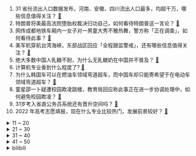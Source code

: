 1. 31 省份流出人口数据发布，河南、安徽、四川流出人口最多，均超千万，哪些信息值得关注？ [:link:](https://www.zhihu.com/question/539069964)
2. 特朗普将美最高法院堕胎权裁决归功自己，如何看待特朗普这一言论？ [:link:](https://www.zhihu.com/question/539692418)
3. 网传成都地铁车厢内一女子对一男童大秀不雅热舞，警方称「正在调查」，如何看待此事？ [:link:](https://www.zhihu.com/question/539611158)
4. 美军机穿航台湾海峡，东部战区回应「全程跟监警戒」，还有哪些信息值得关注？ [:link:](https://www.zhihu.com/question/539610661)
5. 绝大多数中国人乳糖不耐，为什么无乳糖奶在中国并不普及？ [:link:](https://www.zhihu.com/question/534390619)
6. 计算机专业香到什么程度了? [:link:](https://www.zhihu.com/question/534805943)
7. 为什么韩国车可以在燃油车领域弯道超车，而中国车却只能寄希望于在电动车领域弯道超车？ [:link:](https://www.zhihu.com/question/539543451)
8. 童星邵一卜疑遭校园欺凌跳楼，教育局回应称此事正在进一步协调处理中，如何避免校园欺凌？ [:link:](https://www.zhihu.com/question/539801096)
9. 31岁考入省直公务员系统还有晋升空间吗？ [:link:](https://www.zhihu.com/question/538440296)
10. 2022 年高考志愿填报，现在什么专业比较热门，发展前景较好？ [:link:](https://www.zhihu.com/question/537969220)
<details>
<summary>11 ~ 20</summary>

11. 为什么经济学诺贝尔奖预测不了金融危机？ [:link:](https://www.zhihu.com/question/523298037)
12. 如何评价韩剧《夏娃》？ [:link:](https://www.zhihu.com/question/535730847)
13. 6 月 26 日腾讯视频将开启《梦华录》大结局点映礼，你对大结局都有哪些期待？如何评价腾讯的做法？ [:link:](https://www.zhihu.com/question/539121686)
14. 6 月 25 日中国台湾新增本土新冠确诊病例 40293 例，死亡151例，目前台湾疫情防控如何？ [:link:](https://www.zhihu.com/question/539614033)
15. 我女生20岁，今年复读高考失利。大人都建议我去打工或学手艺。我有点接受不了，高中文凭去社会真的好吗？ [:link:](https://www.zhihu.com/question/539431729)
16. 怎样才能克服害怕被人骂，被人指责，被人嫌弃的恐惧？ [:link:](https://www.zhihu.com/question/26984986)
17. 人类现在有没有可能是宇宙中最高等的文明？ [:link:](https://www.zhihu.com/question/275244312)
18. 2022年高考该不该复读? [:link:](https://www.zhihu.com/question/537079690)
19. 不锈钢冰的实际效果如何？值得购买吗？ [:link:](https://www.zhihu.com/question/37400787)
20. 中国神秘女富豪 5.6 亿现金全款买下地中海顶级豪宅，年仅 33 岁，还有哪些信息值得关注？ [:link:](https://www.zhihu.com/question/539195242)
</details>
<details>
<summary>21 ~ 30</summary>

21. 2022年广东物理类省排位4700，选择中山大学普通专业还是华工软件工程？ [:link:](https://www.zhihu.com/question/539552359)
22. 韩媒欢庆火箭发射成功宣称成为太空强国，中国专家指低于「长征二号」，对此如何评价？ [:link:](https://www.zhihu.com/question/539101765)
23. 高考完学化妆有错吗? [:link:](https://www.zhihu.com/question/538056166)
24. 高一高二还有时间看课外的书吗，什么时候看最好？ [:link:](https://www.zhihu.com/question/539431881)
25. 2022 安徽高考成绩公布，你考得怎么样？有什么想说的？ [:link:](https://www.zhihu.com/question/539294210)
26. 如何评价《闪闪发光的你》第二季？ [:link:](https://www.zhihu.com/question/539288833)
27. 有哪些简洁的人生建议？ [:link:](https://www.zhihu.com/question/19869956)
28. 如何评价综艺《开播！情景喜剧》第七期? [:link:](https://www.zhihu.com/question/539705676)
29. 如何评价综艺《中国说唱巅峰对决》？ [:link:](https://www.zhihu.com/question/539692081)
30. 如何看待马云现身西班牙「打高尔夫，开 12 亿豪华游艇」？这透露出哪些信息？ [:link:](https://www.zhihu.com/question/539320310)
</details>
<details>
<summary>31 ~ 40</summary>

31. 《梦华录》第 31－32 集拍得怎么样？哪些剧情点值得关注？ [:link:](https://www.zhihu.com/question/539669448)
32. 是复读难还是专升本难? [:link:](https://www.zhihu.com/question/539476275)
33. 天津工业大学这个学校怎么样，好不好？ [:link:](https://www.zhihu.com/question/467104278)
34. 《梦华录》池衙内为什么不给张好好脱籍？ [:link:](https://www.zhihu.com/question/538222241)
35. 2022 河北高考分数线公布，本科批历史类 443，物理类 430，如何看待今年的分数线？ [:link:](https://www.zhihu.com/question/539371235)
36. 教师行业里有哪些坑是新人特别容易踩的呢？ [:link:](https://www.zhihu.com/question/368810434)
37. 部队里是怎样训练体能的？ [:link:](https://www.zhihu.com/question/20557776)
38. 脉脉被曝裁员30%员工，真实情况如何？可能是哪些原因导致？ [:link:](https://www.zhihu.com/question/538988306)
39. steam上有哪些“特别差评”或者是“差评如潮”的游戏？ [:link:](https://www.zhihu.com/question/43427420)
40. 高考查分，如果考得特别不理想你是什么感受？ [:link:](https://www.zhihu.com/question/539107046)
</details>
<details>
<summary>41 ~ 50</summary>

41. 6 月 24 日起深圳出行标配 48 小时核酸证明，目前当地疫情情况如何？ [:link:](https://www.zhihu.com/question/539070409)
42. 广东 2022 高考分数线公布，本科批历史类 437，物理类445，如何看待广东高考分数线？ [:link:](https://www.zhihu.com/question/539340918)
43. 《崩坏 3》中的崩坏病，和《明日方舟》中的矿石病，在各自世界观中，谁更难治？ [:link:](https://www.zhihu.com/question/538645079)
44. 在《新世纪福音战士》中真嗣是不是就缺少了个政委？ [:link:](https://www.zhihu.com/question/426318212)
45. 《梦华录》第 29－30 集拍得怎么样？哪些剧情点值得关注？ [:link:](https://www.zhihu.com/question/539427614)
46. 小众且惊艳的诗词祝福有哪些？ [:link:](https://www.zhihu.com/question/386004613)
47. 大学期间，你学到了哪些难忘的道理和知识？ [:link:](https://www.zhihu.com/question/537666993)
48. 为什么《火影忍者》鸣人当上火影后，会那么忙？ [:link:](https://www.zhihu.com/question/347587502)
49. 拿着 AirPods 给乔布斯告诉他这是苹果推出的产品，他会有什么反应？ [:link:](https://www.zhihu.com/question/539398695)
50. 为了健康或者是减肥，好多东西都不能吃，那人生的意义在哪里？ [:link:](https://www.zhihu.com/question/529063738)
</details><details>
<summary>bilibili</summary>

1. 【花小烙】输液的时候如果气泡进入了血管里会怎么样？ [:link:](//www.bilibili.com/video/BV1GB4y1D7cK)
2. 画画画！苦逼五年！都想要放弃了！ [:link:](//www.bilibili.com/video/BV1aW4y167ru)
3. 我花了一百万做了一件特别有意义的事情 [:link:](//www.bilibili.com/video/BV1qL4y1A754)
4. 别难过啦，没事我考的比你还惨 [:link:](//www.bilibili.com/video/BV1rY4y1J7Mt)
5. 中了几箭而已，问题不大 [:link:](//www.bilibili.com/video/BV1Qv4y1M7QK)
6. 猫：请你穿上衣服！！！ [:link:](//www.bilibili.com/video/BV1PS4y1p7vw)
7. Luxiem 第2张单曲-「Jazz on the Clock!!」 (Official Music Video) | NIJISANJI EN [:link:](//www.bilibili.com/video/BV1ua411W7wf)
8. 我要被这群记者笑死啦哈哈哈哈哈哈哈哈哈哈哈哈 [:link:](//www.bilibili.com/video/BV1XB4y1s7ps)
9. “这短短三小时，看懂的人却整整花了十几年。” [:link:](//www.bilibili.com/video/BV1CS4y1v7ED)
10. 水浒最具争议剧情之一！《水浒传》P27 [:link:](//www.bilibili.com/video/BV1U3411u7nU)
<details>
<summary>11 ~ 20</summary>

11. 一直在摇可乐的阿尼亚！！ [:link:](//www.bilibili.com/video/BV1kT411G7Xp)
12. 188元10道菜！云南手抓饭：“干饭人的快乐太爽了！” [:link:](//www.bilibili.com/video/BV1LU4y1Q7yA)
13. 【冰冰团队】当你有一只义无反顾奔向你的猫咪 [:link:](//www.bilibili.com/video/BV1eZ4y1v7o2)
14. 骗一下纳粹二把手是怎样的体验？【硬核狠人35】 [:link:](//www.bilibili.com/video/BV1Jr4y1G7gP)
15. 什么是肝帝？他说..... [:link:](//www.bilibili.com/video/BV1Cv4y1M7Fg)
16. 当你待在一个艺术家工作室 [:link:](//www.bilibili.com/video/BV18W4y167gZ)
17. 【水果猎人】鉴定网络胡说八道之“泡药榴莲” [:link:](//www.bilibili.com/video/BV1oZ4y1v7Rm)
18. 【定格动画】手绘500张！用儿童画板玩痒痒鼠！ [:link:](//www.bilibili.com/video/BV18g411X7Vr)
19. 可爱的视频推荐给可爱的人 [:link:](//www.bilibili.com/video/BV1Lt4y1a7ZM)
20. 从火腿上切下来的猪油，西班牙人居然直接丢掉！我实在看不下去了 [:link:](//www.bilibili.com/video/BV1994y1y79o)
</details>
<details>
<summary>21 ~ 30</summary>

21. 林娜琏Solo出道曲POP MV公开 [:link:](//www.bilibili.com/video/BV1dB4y1q7jP)
22. 21年前，那个写出满分神作的考生，人生比作文还精彩！ [:link:](//www.bilibili.com/video/BV1sr4y1G7K6)
23. 当猫发现自己的项圈是声控灯，还会说话后… [:link:](//www.bilibili.com/video/BV1CG411s7Bc)
24. 《运气好和运气不好都沉默了》 [:link:](//www.bilibili.com/video/BV1uZ4y1e7KZ)
25. 「Luxiem」2nd单曲「Jazz on the Clock!!」 [:link:](//www.bilibili.com/video/BV1jB4y1q7i5)
26. 朋友们，在夏天吃西瓜是一件快乐的事，今天的快乐好像有些超标。 [:link:](//www.bilibili.com/video/BV1yg411X7XP)
27. 50块vs1000块的小提琴！哪一个比较猛？！ [:link:](//www.bilibili.com/video/BV1BY4y1J7CH)
28. 消费1万2！海底捞最高级别会员过生日是什么体验【怎么这么值ep42-海底捞】 [:link:](//www.bilibili.com/video/BV1RB4y1q7KZ)
29. 我被糖豆人胖揍！ [:link:](//www.bilibili.com/video/BV1AU4y1971H)
30. 什么是美食博主？ [:link:](//www.bilibili.com/video/BV1fU4y1X7DZ)
</details>
<details>
<summary>31 ~ 40</summary>

31. 小偷：报警！快帮我报警！ [:link:](//www.bilibili.com/video/BV14Z4y1i7eU)
32. 《 最 强 巧 克 力 》 [:link:](//www.bilibili.com/video/BV15T41137Ec)
33. 不同唱法的油腻版！对不起哈哈哈哈 这些精髓在我脑中挥之不去很多年了！！ [:link:](//www.bilibili.com/video/BV1p94y117VC)
34. 把黄昏的声优换成白展堂会是什么效果 [:link:](//www.bilibili.com/video/BV1ET411V7xC)
35. 那个鬼才教你这么剪辑的，这也太丝滑了吧！ [:link:](//www.bilibili.com/video/BV15g411X7q2)
36. 《谁是老师都喜爱的学生？》 [:link:](//www.bilibili.com/video/BV1ot4y1h7rn)
37. 久违了兄弟们，迟到的印度刨冰 [:link:](//www.bilibili.com/video/BV1Vr4y1g7RR)
38. 《万一赢了呢？》 [:link:](//www.bilibili.com/video/BV1q94y1y7qF)
39. 《游戏玩家老婆现状》 [:link:](//www.bilibili.com/video/BV1ZL4y1A7WW)
40. 我们发现游戏中一条埋藏最深，能推翻整个剧情的暗线！〖游戏不止〗 [:link:](//www.bilibili.com/video/BV1u3411w74b)
</details>
<details>
<summary>41 ~ 50</summary>

41. 全员恶人 [:link:](//www.bilibili.com/video/BV1dT411g7yH)
42. 奶爆新番！七月最值得期待的10部动画！最后一个我当场狂喜！【泛式】 [:link:](//www.bilibili.com/video/BV1A3411w765)
43. 咱们的茶碗卖到日本成国宝。中国大姐：没事，那是我做的 [:link:](//www.bilibili.com/video/BV13B4y1q7yW)
44. 离谱！花20W日元清空扭蛋机！竟然狂薅大奖！ [:link:](//www.bilibili.com/video/BV14T411V7WG)
45. 在父母身边，你可以永远是个小孩 [:link:](//www.bilibili.com/video/BV13a411x7cy)
46. 新英雄·戈娅CG《沙海飞舟》——“征服黑沙暴，是征服沙海的第一步。” [:link:](//www.bilibili.com/video/BV18g411X7Co)
47. 烫腚 [:link:](//www.bilibili.com/video/BV1nS4y1v7S8)
48. 狗：我处理器都冒烟了 [:link:](//www.bilibili.com/video/BV1d3411M77G)
49. 我来了，那么家里就要开始热闹了。 [:link:](//www.bilibili.com/video/BV1GW4y1r7M7)
50. 第3集：国破山河皆有恨，惟愿化蝶览人间 [:link:](//www.bilibili.com/video/BV1DZ4y1v746)
</details>
<details>
<summary>51 ~ 60</summary>

51. 嘎子偷狗是什么梗【梗指南】 [:link:](//www.bilibili.com/video/BV1s3411w7vx)
52. 吵不赢，她有理，那就哭 [:link:](//www.bilibili.com/video/BV1Sa411p7hA)
53. 江苏师范大学摒弃洋人服，多年采取汉式毕业典礼走红，网友：希望继续下去 [:link:](//www.bilibili.com/video/BV1Jt4y1a7j6)
54. 兄弟情义在奔姐面前一文不值！ [:link:](//www.bilibili.com/video/BV1mB4y1s7eo)
55. 别被这些东西给害了！（百乔x朝阳禁毒） [:link:](//www.bilibili.com/video/BV1gW4y1r7T8)
56. 有史以来我最硬的视频！！ [:link:](//www.bilibili.com/video/BV1ot4y1b7wo)
57. 当4个不同领域的UP比赛听歌识曲..【LKs×雨哥×切里×HOPICO】 [:link:](//www.bilibili.com/video/BV1mT411G7GW)
58. 嘎 子 偷 狗 事 件 [:link:](//www.bilibili.com/video/BV17U4y1976N)
59. 把钱交给妈妈——没人能拒绝的理财方式 [:link:](//www.bilibili.com/video/BV1HB4y1D7aC)
60. 还有这种操作？！！ [:link:](//www.bilibili.com/video/BV1sS4y1H7Wo)
</details>
<details>
<summary>61 ~ 70</summary>

61. 这页PPT被领导夸奖了 [:link:](//www.bilibili.com/video/BV1DZ4y1v7GN)
62. 珍贵影像《优雅嘲讽》 [:link:](//www.bilibili.com/video/BV1QL4y1N7fg)
63. 嘎 子 偷 瓜 记 [:link:](//www.bilibili.com/video/BV1zB4y1s7c3)
64. 【罗翔】性侵导致对方怀孕属于加重情形吗？ [:link:](//www.bilibili.com/video/BV1TW4y1r7w2)
65. 「手书」想在你身边一年又一年 [:link:](//www.bilibili.com/video/BV1Pa411x7gU)
66. 木兰荣耀典藏！我这重剑下去那就是毁天灭地 [:link:](//www.bilibili.com/video/BV1RU4y1D7rP)
67. 玩转新赛季，这一个视频就够了！【荣耀梯度排行】S28前瞻篇 [:link:](//www.bilibili.com/video/BV15U4y197Up)
68. 再见 [:link:](//www.bilibili.com/video/BV1RU4y1X74R)
69. 【历史】“卷面上，密密麻麻，是我的自尊” [:link:](//www.bilibili.com/video/BV1494y117Cm)
70. 一斗：我一起床莫名其妙被阿忍打了… [:link:](//www.bilibili.com/video/BV1PY4y137TX)
</details>
<details>
<summary>71 ~ 80</summary>

71. 【4K60FPS】迈克尔·杰克逊两大封神现场！致敬永远的天王！ [:link:](//www.bilibili.com/video/BV1p94y117hF)
72. 【时代少年团】陪你长大全记录-贺峻霖《仲夏夜》篇 [:link:](//www.bilibili.com/video/BV11S4y1H7K5)
73. 7天爆肝复刻！用德凯画面高强度还原戴拿OP [:link:](//www.bilibili.com/video/BV1b34y1W7KW)
74. 百！万！粉！丝！围！到！我！转！ [:link:](//www.bilibili.com/video/BV1tS4y1H76Q)
75. 【鉴定热门】打屁股能够提高人的智商？擦炮炸水缸为什么威力会那么大？ [:link:](//www.bilibili.com/video/BV1pr4y1G7zd)
76. 20天扎240针实测血糖，无糖饮料真能减肥？丨凰家实验室 [:link:](//www.bilibili.com/video/BV1h3411u7bF)
77. 【Rick and Morty/瑞克和莫蒂手书】The Other Side Of Paradise 再见了 我那婴儿蓝眼眸的挚爱 [:link:](//www.bilibili.com/video/BV1Da411p7EL)
78. 天气热了，给大家做杯酸梅汤吧，注意防暑。 [:link:](//www.bilibili.com/video/BV1sr4y1G7JJ)
79. 奶酪棒自由，什么奶酪硕士了解一下 [:link:](//www.bilibili.com/video/BV1Pt4y1a7Yg)
80. 林小北云顶之弈：新版本最强T0阵容，神龙狗熊重骑狗熊！云顶S7金铲铲之战上分套路阵容教学！巨龙之境！金铲铲巨龙之巢！【104期】 [:link:](//www.bilibili.com/video/BV1FT411V7Lq)
</details>
<details>
<summary>81 ~ 90</summary>

81. 【初音未来】 「CH4NGE」 运动捕捉 【MMD】 [:link:](//www.bilibili.com/video/BV1kL4y1A77G)
82. 你是把赤道划到河南上了吗？啊啊啊？毁灭吧！ [:link:](//www.bilibili.com/video/BV1Lt4y1a7UW)
83. 别卷体重了行不行！同身高120斤和96斤穿同款裙子，差别很大吗？！ [:link:](//www.bilibili.com/video/BV1qL4y1P7HN)
84. 《 无 语 》 [:link:](//www.bilibili.com/video/BV1YS4y1v7jK)
85. 骑行南疆塔莎古道，走了七十公里住进了熟悉的桥洞，用新买的柴火炉做饭 [:link:](//www.bilibili.com/video/BV17a411x7ng)
86. 世纪谈判、天山攻坚、二桃杀三士，西气东输是如何建成的 [:link:](//www.bilibili.com/video/BV1Nv4y1u78h)
87. steam夏促最强攻略！40款史低掏空你的钱包！ [:link:](//www.bilibili.com/video/BV1nU4y1Q79x)
88. 【半佛】长得不帅，怎么当反派？ [:link:](//www.bilibili.com/video/BV1r34y1W76U)
89. 看完这个视频你还想当公主吗？ [:link:](//www.bilibili.com/video/BV11Y411T7wE)
90. 《崩坏3》全新S级角色维尔薇「螺旋·愚戏之匣」预告 [:link:](//www.bilibili.com/video/BV1gT411V7dV)
</details>
<details>
<summary>91 ~ 100</summary>

91. 开吃兄弟们 [:link:](//www.bilibili.com/video/BV19W4y167ko)
92. 16天我有了10万粉！但想问下咱b站评论一直这画风吗？ [:link:](//www.bilibili.com/video/BV1o3411M736)
93. 一波gank需要格温用一生来治愈 [:link:](//www.bilibili.com/video/BV1uU4y197Lo)
94. 钟离：我6000岁 出门不带摩拉 [:link:](//www.bilibili.com/video/BV1S94y1y7CX)
95. 【建议改成】使 劲 叫 唤 19 [:link:](//www.bilibili.com/video/BV1Er4y1g7gf)
96. 警校生：来自白衣服得压迫感 [:link:](//www.bilibili.com/video/BV1MB4y1q7Ue)
97. 现实版农夫与蛇！网红把见义勇为的医生告上法庭，庆幸法律能保护正义◎正义的算法 [:link:](//www.bilibili.com/video/BV1tY411T7XL)
98. 良心商家 明明可以靠抢 却还送我一个100多的塑料杯 [:link:](//www.bilibili.com/video/BV1vB4y1s7EK)
99. 后续来了，我把流浪猫妈妈和它的孩子一锅端了...... [:link:](//www.bilibili.com/video/BV1Pv4y137dm)
100. 大狸猫窜上32楼摇摇欲坠，男主人一家人都急哭了！ [:link:](//www.bilibili.com/video/BV1RT411G73Y)
</details></details>